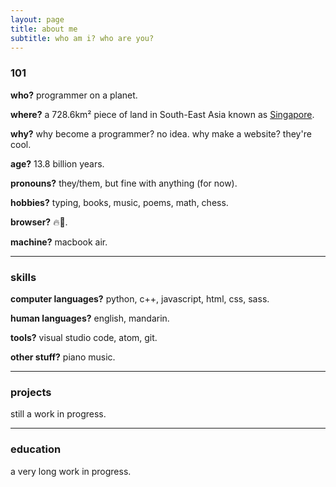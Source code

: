 ```yaml
---
layout: page
title: about me
subtitle: who am i? who are you?
---
```


<!--<span style="float: right; "><a href="{{ '/assets/resume.pdf' | prepend: site.baseurl }}"><strong>> Download as PDF</strong></a> </span>
<br>-->

### 101
**who?** programmer on a planet.

**where?** a 728.6km² piece of land in South-East Asia known as <a href="https://en.wikipedia.org/wiki/Singapore" target="_blank">Singapore</a>.

**why?** why become a programmer? no idea. why make a website? they're cool.

**age?** 13.8 billion years.

**pronouns?** they/them, but fine with anything (for now).

**hobbies?** typing, books, music, poems, math, chess.

**browser?** 🔥🦊.

**machine?** macbook air.

<hr>

### skills
**computer languages?** python, c++, javascript, html, css, sass.

**human languages?** english, mandarin.

**tools?** visual studio code, atom, git.

**other stuff?** piano music.

<hr>

### projects
still a work in progress.

<hr>

### education
a very long work in progress.

